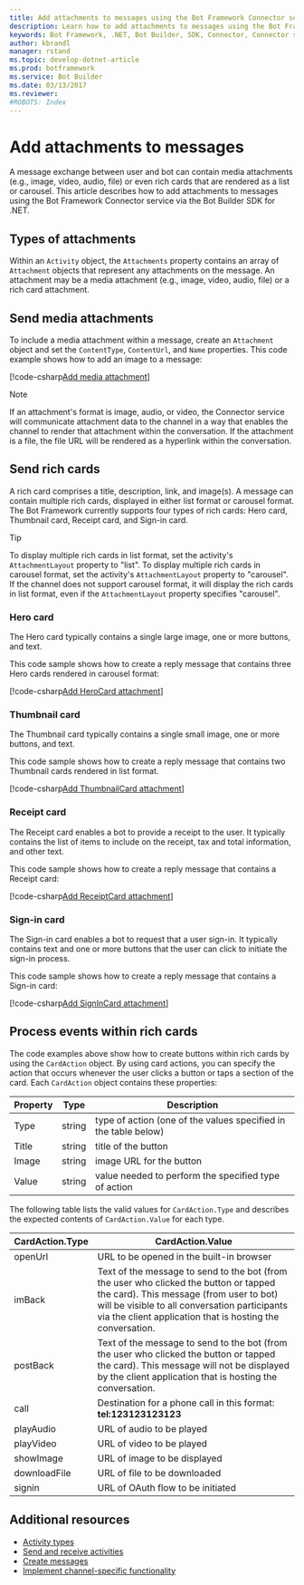 ```yaml
---
title: Add attachments to messages using the Bot Framework Connector service and .NET | Microsoft Docs
description: Learn how to add attachments to messages using the Bot Framework Connector service via the Bot Builder SDK for .NET.
keywords: Bot Framework, .NET, Bot Builder, SDK, Connector, Connector service, attachment, card, rich card
author: kbrandl
manager: rstand
ms.topic: develop-dotnet-article
ms.prod: botframework
ms.service: Bot Builder
ms.date: 03/13/2017
ms.reviewer:
#ROBOTS: Index
---
```


# Add attachments to messages

A message exchange between user and bot can 
contain media attachments (e.g., image, video, audio, file) 
or even rich cards that are rendered as a list or carousel. 
This article describes how to add attachments to messages using the Bot Framework Connector service via the 
Bot Builder SDK for .NET. 

## Types of attachments

Within an `Activity` object, the `Attachments` property contains an array of `Attachment` objects 
that represent any attachments on the message. 
An attachment may be a media attachment (e.g., image, video, audio, file) or a rich card attachment.

## Send media attachments

To include a media attachment within a message, 
create an `Attachment` object and set the `ContentType`, `ContentUrl`, and `Name` properties. 
This code example shows how to add an image to a message:

[!code-csharp[Add media attachment](../includes/code/dotnet-add-attachments.cs#addMediaAttachment)]

> [!NOTE]
> If an attachment's format is image, audio, or video, the Connector service will communicate 
> attachment data to the channel in a way that enables the channel to render that attachment within the conversation. 
> If the attachment is a file, the file URL will be rendered as a hyperlink within the conversation.

## Send rich cards

A rich card comprises a title, description, link, and image(s). 
A message can contain multiple rich cards, displayed in either list format or carousel format.
The Bot Framework currently supports four types of rich cards: Hero card, Thumbnail card, Receipt card, and Sign-in card.

> [!TIP]
> To display multiple rich cards in list format, set the activity's `AttachmentLayout` property to "list". 
> To display multiple rich cards in carousel format, set the activity's `AttachmentLayout` property to "carousel". 
> If the channel does not support carousel format, it will display the rich cards in list format, even if the `AttachmentLayout` property specifies "carousel".

### Hero card

The Hero card typically contains a single large image, one or more buttons, and text. 

This code sample shows how to create a reply message that contains three Hero cards rendered in carousel format: 

[!code-csharp[Add HeroCard attachment](../includes/code/dotnet-add-attachments.cs#addHeroCardAttachment)]

### Thumbnail card

The Thumbnail card typically contains a single small image, one or more buttons, and text. 

This code sample shows how to create a reply message that contains two Thumbnail cards rendered in list format. 

[!code-csharp[Add ThumbnailCard attachment](../includes/code/dotnet-add-attachments.cs#addThumbnailCardAttachment)]

### Receipt card

The Receipt card enables a bot to provide a receipt to the user. 
It typically contains the list of items to include on the receipt, tax and total information, and other text. 

This code sample shows how to create a reply message that contains a Receipt card: 

[!code-csharp[Add ReceiptCard attachment](../includes/code/dotnet-add-attachments.cs#addReceiptCardAttachment)]

### Sign-in card

The Sign-in card enables a bot to request that a user sign-in. 
It typically contains text and one or more buttons that the user can click to initiate the sign-in process. 

This code sample shows how to create a reply message that contains a Sign-in card:

[!code-csharp[Add SignInCard attachment](../includes/code/dotnet-add-attachments.cs#addSignInCardAttachment)]

## Process events within rich cards

The code examples above show how to create buttons within rich cards by using the `CardAction` object. 
By using card actions, you can specify the action that occurs whenever the user clicks a button or taps a 
section of the card. Each `CardAction` object contains these properties:

| Property | Type | Description | 
|----|----|----|
| Type | string | type of action (one of the values specified in the table below) |
| Title | string | title of the button |
| Image | string | image URL for the button |
| Value | string | value needed to perform the specified type of action |

The following table lists the valid values for `CardAction.Type` and describes 
the expected contents of `CardAction.Value` for each type.

| CardAction.Type | CardAction.Value | 
|----|----|
| openUrl | URL to be opened in the built-in browser |
| imBack | Text of the message to send to the bot (from the user who clicked the button or tapped the card). This message (from user to bot) will be visible to all conversation participants via the client application that is hosting the conversation. |
| postBack | Text of the message to send to the bot (from the user who clicked the button or tapped the card). This message will not be displayed by the client application that is hosting the conversation. |
| call | Destination for a phone call in this format: **tel:123123123123** |
| playAudio | URL of audio to be played |
| playVideo | URL of video to be played |
| showImage | URL of image to be displayed |
| downloadFile | URL of file to be downloaded |
| signin | URL of OAuth flow to be initiated |

## Additional resources

- [Activity types](bot-framework-dotnet-activities.md)
- [Send and receive activities](bot-framework-dotnet-connector.md)
- [Create messages](bot-framework-dotnet-create-messages.md)
- [Implement channel-specific functionality](bot-framework-dotnet-channeldata.md)